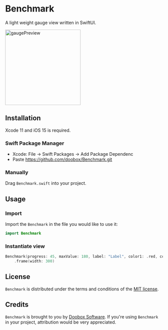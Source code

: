 # Benchmark

A light weight gauge view written in SwiftUI.

<img width="241" alt="gaugePreview" src="https://user-images.githubusercontent.com/1026876/145280587-8897c999-39cb-4f95-b2c7-300d0b898ee5.png">

## Installation

Xcode 11 and iOS 15 is required.

### Swift Package Manager

* Xcode: File -> Swift Packages -> Add Package Dependenc
* Paste https://github.com/doobox/Benchmark.git

### Manually

Drag `Benchmark.swift` into your project.

## Usage

### Import

Import the `Benchmark` in the file you would like to use it: 

```swift
import Benchmark
```

### Instantiate view

```swift
Benchmark(progress: 45, maxValue: 180, label: "Label", color1: .red, color2: .green, counterColor: .primary, labelColor: .secondary, minMaxColor: .primary, showLabel: true, showMinMax: true)
    .frame(width: 300)
```
## License

`Benchmark` is distributed under the terms and conditions of the [MIT license](https://github.com/doobox/Benchmark/blob/Master/LICENSE).

## Credits

`Benchmark` is brought to you by [Doobox Software](https://www.doobox.co.uk). If you're using `Benchmark` in your project, attribution would be very appreciated.
